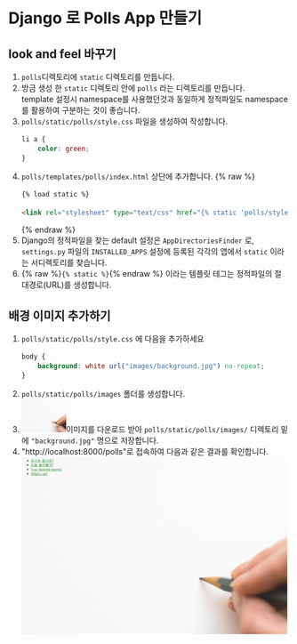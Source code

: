 # Django 로 Polls App 만들기

## look and feel 바꾸기
1. ```polls```디렉토리에 ```static``` 디렉토리를 만듭니다.
1. 방금 생성 한 ```static``` 디렉토리 안에 ```polls``` 라는 디렉토리를 만듭니다.  
template 설정시 namespace를 사용했던것과 동일하게 정적파일도 namespace를 활용하여 구분하는 것이 좋습니다.
1. ```polls/static/polls/style.css``` 파일을 생성하여 작성합니다.
    ```css
    li a {
        color: green;
    }
    ```
1. ```polls/templates/polls/index.html``` 상단에 추가합니다.
    {% raw %}
    ```html
    {% load static %}

    <link rel="stylesheet" type="text/css" href="{% static 'polls/style.css' %}">
    ```
    {% endraw %}
1. Django의 정적파일을 찾는 default 설정은 ```AppDirectoriesFinder``` 로,  ```settings.py``` 파일의 ```INSTALLED_APPS``` 설정에 등록된 각각의 앱에서 ```static``` 이라는 서디렉토리를 찾습니다.
1. {% raw %}```{% static %}```{% endraw %} 이라는 템플릿 테그는 정적파일의 절대경로(URL)를 생성합니다.

## 배경 이미지 추가하기
1. ```polls/static/polls/style.css``` 에 다음을 추가하세요
    ```css
    body {
        background: white url("images/background.jpg") no-repeat;
    }
    ```
1. ```polls/static/polls/images``` 폴더를 생성합니다.  
1. <a href="image/background.jpg" download="background.jpg"><img width="80px" height="60px" src="image/background.jpg" alt="logo"></a>이미지를 다운로드 받아 ```polls/static/polls/images/``` 디렉토리 밑에 ```"background.jpg"``` 명으로 저장합니다.   
1. "http://localhost:8000/polls"로 접속하여 다음과 같은 결과를 확인합니다.  
    ![0](image/lookandfeel01.png)
